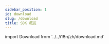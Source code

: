 ```yaml
---
sidebar_position: 1
id: download
slug: /download
title: SDK 概览
---
```

import Download from '../../i18n/zh/download.md'

<Download 
java_url="https://github.com/smartxworks/cloudtower-java-sdk/releases/tag/v2.4.0"
go_url="https://github.com/smartxworks/cloudtower-go-sdk/releases/tag/v2.4.0"
python_url="https://github.com/smartxworks/cloudtower-python-sdk/releases/tag/v2.4.0"
node_url="https://github.com/smartxworks/cloudtower-node-sdk/releases/tag/v2.4.1"
/>